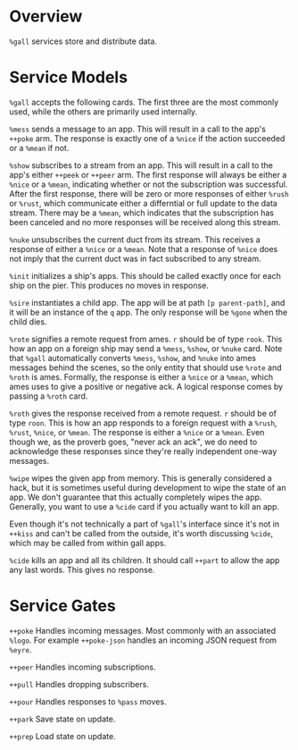 Overview
===

`%gall` services store and distribute data. 


Service Models
===

`%gall` accepts the following cards.  The first three are the most commonly
used, while the others are primarily used internally.

`%mess` sends a message to an app.  This will result in a call to the app's
`++poke` arm.  The response is exactly one of a `%nice` if the action succeeded
or a `%mean` if not.

`%show` subscribes to a stream from an app.  This will result in a call to the
app's either `++peek` or `++peer` arm.  The first response will always be either
a `%nice` or a `%mean`, indicating whether or not the subscription was
successful.  After the first response, there will be zero or more responses of
either `%rush` or `%rust`, which communicate either a differntial or full update
to the data stream.  There may be a `%mean`, which indicates that the
subscription has been canceled and no more responses will be received along this
stream.

`%nuke` unsubscribes the current duct from its stream.  This receives a response
of either a `%nice` or a `%mean`.  Note that a response of `%nice` does not
imply that the current duct was in fact subscribed to any stream.

`%init` initializes a ship's apps.  This should be called exactly once for each
ship on the pier.  This produces no moves in response.

`%sire` instantiates a child app.  The app will be at path `[p parent-path]`,
and it will be an instance of the `q` app.  The only response will be `%gone`
when the child dies.

`%rote` signifies a remote request from ames.  `r` should be of type `rook`.
This how an app on a foreign ship may send a `%mess`, `%show`, or `%nuke` card.
Note that `%gall` automatically converts `%mess`, `%show`, and `%nuke` into ames
messages behind the scenes, so the only entity that should use `%rote` and
`%roth` is ames.  Formally, the response is either a `%nice` or a `%mean`, which
ames uses to give a positive or negative ack.  A logical response comes by
passing a `%roth` card.

`%roth` gives the response received from a remote request.  `r` should be of
type `roon`.  This is how an app responds to a foreign request with a `%rush`,
`%rust`, `%nice`, or `%mean`.  The response is either a `%nice` or a `%mean`.
Even though we, as the proverb goes, "never ack an ack", we do need to
acknowledge these responses since they're really independent one-way messages.

`%wipe` wipes the given app from memory.  This is generally considered a hack,
but it is sometimes useful during development to wipe the state of an app.  We
don't guarantee that this actually completely wipes the app.  Generally, you
want to use a `%cide` card if you actually want to kill an app.

Even though it's not technically a part of `%gall`'s interface since it's not in
`++kiss` and can't be called from the outside, it's worth discussing `%cide`,
which may be called from within gall apps.

`%cide` kills an app and all its children.  It should call `++part` to allow the
app any last words.  This gives no response.


Service Gates
===

`++poke`
Handles incoming messages. Most commonly with an associated `%logo`. 
For example `++poke-json` handles an incoming JSON request from `%eyre`.

`++peer`
Handles incoming subscriptions. 

`++pull`
Handles dropping subscribers.

`++pour`
Handles responses to `%pass` moves.

`++park`
Save state on update.

`++prep`
Load state on update.
